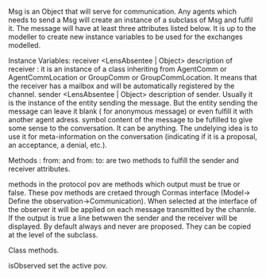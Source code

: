 Msg is an Object that will serve for communication. Any agents which needs to send a Msg will create an instance of a subclass of Msg and fulfil it. The message will have at least three attributes listed below. It is up to the modeller to create new instance variables to be used for the exchanges modelled.

Instance Variables:
	receiver	<LensAbsentee | Object>	description of receiver : it is an instance of a class inheriting from AgentComm or AgentCommLocation or GroupComm or GroupCommLocation. It means that the receiver has a mailbox and will be automatically registered by the channel.
	sender	<LensAbsentee | Object>	description of sender. Usually it is the instance of the entity sending the message. But the entity sending the message can leave it blank ( for anonymous message) or even fulfill it with another agent adress. 
	symbol	<Object>					content of the message to be fufilled to give some sense to the conversation. It can be anything. The undelying idea is to use it for meta-information on the conversation (indicating if it is a proposal, an acceptance, a denial, etc.).

Methods :
from: and from: to: are two methods to fulfill the sender and receiver attributes.

methods in the protocol pov are methods which output must be true or false. These pov methods are cretaed through Cormas interface (Model-> Define the observation->Communication). When selected at the interface of the observer it will be applied on each message transmitted by the channle. If the output is true a line betwwen the sender and the receiver will be displayed. By default always and never are proposed. They can be copied at the level of the subclass.

Class methods.

isObserved set the active pov.



